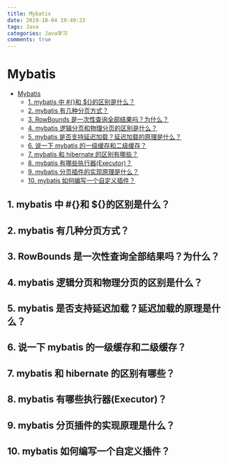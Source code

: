 ```yaml
---
title: Mybatis
date: 2019-10-04 19:49:23
tags: Java
categories: Java学习
comments: true
---
```

# Mybatis

<!-- TOC -->

- [Mybatis](#mybatis)
    - [1. mybatis 中 #{}和 \${}的区别是什么？](#1-mybatis-中-和-\的区别是什么)
    - [2. mybatis 有几种分页方式？](#2-mybatis-有几种分页方式)
    - [3. RowBounds 是一次性查询全部结果吗？为什么？](#3-rowbounds-是一次性查询全部结果吗为什么)
    - [4. mybatis 逻辑分页和物理分页的区别是什么？](#4-mybatis-逻辑分页和物理分页的区别是什么)
    - [5. mybatis 是否支持延迟加载？延迟加载的原理是什么？](#5-mybatis-是否支持延迟加载延迟加载的原理是什么)
    - [6. 说一下 mybatis 的一级缓存和二级缓存？](#6-说一下-mybatis-的一级缓存和二级缓存)
    - [7. mybatis 和 hibernate 的区别有哪些？](#7-mybatis-和-hibernate-的区别有哪些)
    - [8. mybatis 有哪些执行器(Executor)？](#8-mybatis-有哪些执行器executor)
    - [9. mybatis 分页插件的实现原理是什么？](#9-mybatis-分页插件的实现原理是什么)
    - [10. mybatis 如何编写一个自定义插件？](#10-mybatis-如何编写一个自定义插件)

<!-- /TOC -->

## 1. mybatis 中 #{}和 \${}的区别是什么？

## 2. mybatis 有几种分页方式？

## 3. RowBounds 是一次性查询全部结果吗？为什么？

## 4. mybatis 逻辑分页和物理分页的区别是什么？

## 5. mybatis 是否支持延迟加载？延迟加载的原理是什么？

## 6. 说一下 mybatis 的一级缓存和二级缓存？

## 7. mybatis 和 hibernate 的区别有哪些？

## 8. mybatis 有哪些执行器(Executor)？

## 9. mybatis 分页插件的实现原理是什么？

## 10. mybatis 如何编写一个自定义插件？
